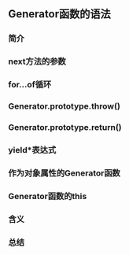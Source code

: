 ## Generator函数的语法

### 简介

### next方法的参数

### for...of循环

### Generator.prototype.throw()

### Generator.prototype.return()

### yield*表达式

### 作为对象属性的Generator函数

### Generator函数的this

### 含义

### 总结